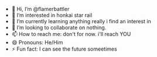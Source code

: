 - 👋 Hi, I’m @flamerbattler
- 👀 I’m interested in honkai star rail
- 🌱 I’m currently learning anything really i find an interest in
- 💞️ I’m looking to collaborate on nothing.
- 📫 How to reach me: don't for now. i'll reach YOU
- 😄 Pronouns: He/Him
- ⚡ Fun fact: I can see the future someetimes

<!---
flamerbattler/flamerbattler is a ✨ special ✨ repository because its `README.md` (this file) appears on your GitHub profile.
You can click the Preview link to take a look at your changes.
--->
